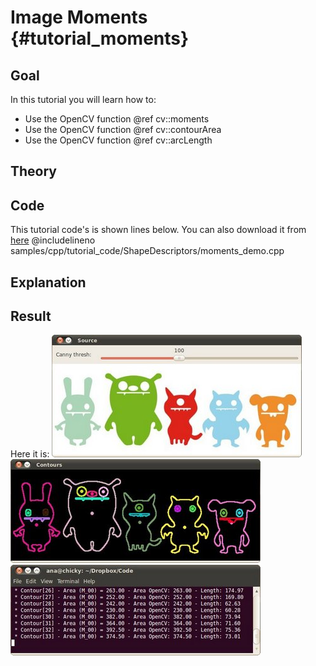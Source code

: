Image Moments {#tutorial_moments}
=============

Goal
----

In this tutorial you will learn how to:

-   Use the OpenCV function @ref cv::moments
-   Use the OpenCV function @ref cv::contourArea
-   Use the OpenCV function @ref cv::arcLength

Theory
------

Code
----

This tutorial code's is shown lines below. You can also download it from
[here](https://github.com/Itseez/opencv/tree/master/samples/cpp/tutorial_code/ShapeDescriptors/moments_demo.cpp)
@includelineno samples/cpp/tutorial_code/ShapeDescriptors/moments_demo.cpp

Explanation
-----------

Result
------

Here it is:
![](images/Moments_Source_Image.jpg)
![](images/Moments_Result1.jpg)
![](images/Moments_Result2.jpg)
